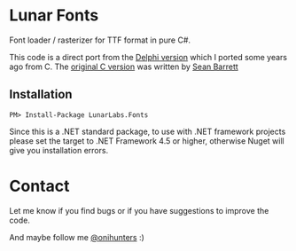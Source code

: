 # Lunar Fonts
Font loader / rasterizer for TTF format in pure C#.

This code is a direct port from the [Delphi version](https://github.com/Relfos/TERRA-Engine/blob/master/Engine/Image/TERRA_TTF.pas) which I ported some years ago from C. 
The [original C version](https://github.com/nothings/stb/blob/master/stb_truetype.h) was written by [Sean Barrett](http://nothings.org/)

## Installation

    PM> Install-Package LunarLabs.Fonts

Since this is a .NET standard package, to use with .NET framework projects please set the target to .NET Framework 4.5 or higher, otherwise Nuget will give you installation errors.

# Contact

Let me know if you find bugs or if you have suggestions to improve the code.

And maybe follow me [@onihunters](https://twitter.com/onihunters) :)